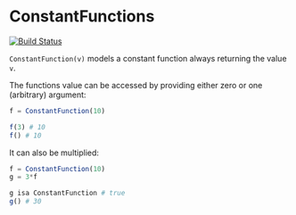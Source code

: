 # ConstantFunctions

[![Build Status](https://github.com/olivierverdier/ConstantFunctions.jl/actions/workflows/CI.yml/badge.svg?branch=main)](https://github.com/olivierverdier/ConstantFunctions.jl/actions/workflows/CI.yml?query=branch%3Amain)

`ConstantFunction(v)` models a constant function always returning the value `v`.

The functions value can be accessed by providing either zero
or one (arbitrary) argument:

```julia
f = ConstantFunction(10)

f(3) # 10
f() # 10
```

It can also be multiplied:
```julia
f = ConstantFunction(10)
g = 3*f

g isa ConstantFunction # true
g() # 30
```
